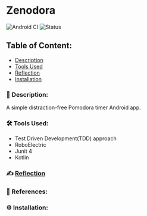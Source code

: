 # Zenodora
![Android CI](https://github.com/Kalaiz/zenodora/workflows/Android%20CI/badge.svg?branch=main)
![Status](https://img.shields.io/badge/status-work--in--progress-red)

## Table of Content:
- [Description](#-description)
- [Tools Used](#%EF%B8%8F-tools-used)
- [Reflection](#%EF%B8%8F-reflection)
- [Installation](#%EF%B8%8F-installation)

### 📜 Description:
A simple distraction-free Pomodora timer Android app. 

### 🛠️ Tools Used:
  - Test Driven Development(TDD) approach
  - RoboElectric
  - Junit 4
  - Kotlin


### ✍️ [Reflection](/resources/reflection.md)



### 🔖 References:


### ⚙️ Installation:



